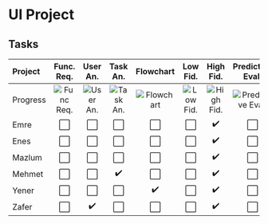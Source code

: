 # UI Project
## Tasks
| Project | Func. Req. | User An. | Task An. | Flowchart | Low Fid. | High Fid. | Predictive Eval. | Usability Ins. | Usability Test
| :--- | :----: | :----: | :----: | :----: | :----: | :----: | :----: | :----: | :----:
| Progress |![Func Req.](https://progress-bar.dev/0/)|![User An.](https://progress-bar.dev/80/)|![Task An.](https://progress-bar.dev/80/)|![Flowchart](https://progress-bar.dev/80/)|![Low Fid.](https://progress-bar.dev/0/)|![High Fid.](https://progress-bar.dev/90/)|![Predictive Eval.](https://progress-bar.dev/0/)|![Usability Ins](https://progress-bar.dev/0/)|![Usability Test](https://progress-bar.dev/0/)
| Emre | ⬜️ | ⬜️ | ⬜️ | ⬜️ | ⬜️ | :heavy_check_mark: | ⬜️ | ⬜️ | ⬜️ |
| Enes | ⬜️ | ⬜️ | ⬜️ | ⬜️ | ⬜️ | :heavy_check_mark: | ⬜️ | ⬜️ | ⬜️ |
| Mazlum | ⬜️ | ⬜️ | ⬜️ | ⬜️ | ⬜️ | :heavy_check_mark: | ⬜️ | ⬜️ | ⬜️ |
| Mehmet | ⬜️ | ⬜️ | :heavy_check_mark: | ⬜️ | ⬜️ | :heavy_check_mark: | ⬜️ | ⬜️ | ⬜️ |
| Yener | ⬜️ | ⬜️ | ⬜️ | :heavy_check_mark: | ⬜️ |:heavy_check_mark: | ⬜️ | ⬜️ | ⬜️ |
| Zafer | ⬜️ | :heavy_check_mark: | ⬜️ | ⬜️ | ⬜️ | :heavy_check_mark: | ⬜️ | ⬜️ | ⬜️ |
